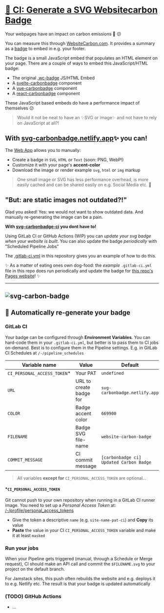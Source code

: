 # [🚀 CI: Generate a SVG Websitecarbon Badge](https://gitlab.com/davidhund/svg-carbonbadge-ci/)

Your webpages have an impact on carbon emissions 🌳 😕 

You can measure this through [WebsiteCarbon.com](https://www.websitecarbon.com/). It provides a summary as a [badge](https://www.websitecarbon.com/badge/) to embed in e.g. your footer. 

The badge is a small JavaScript embed that populates an HTML element on your page.
There are a couple of ways to embed this JavaScript/HTML badge:

- The original [.wc-badge](https://www.websitecarbon.com/badge/) JS/HTML Embed
- A [svelte-carbonbadge](https://www.npmjs.com/package/svelte-carbonbadge) component
- A [vue-carbonbadge](https://www.npmjs.com/package/vue-carbonbadge) component
- A [react-carbonbadge](https://www.npmjs.com/package/react-carbonbadge) component

These JavaScript based embeds do have a performance impact of themselves 😕

> Would it not be neat to have an ✨SVG or image✨ and not have to rely on JavaScript at all?!

## With [svg-carbonbadge.netlify.app](https://svg-carbonbadge.netlify.app/)✨ you can!

The [Web App](https://svg-carbonbadge.netlify.app/) allows you to manually:

- Create a badge in `SVG`, `HTML` or `Text` (soon: PNG, WebP!)
- Customize it with your page's **accent-color**
- Download the image or render example `svg`, `html` or `img` markup

> One small image or SVG has less performance overhead, is more easily cached and can be shared easily on e.g. Social Media etc. 💯

## "But: are static images not outdated?!"

Glad you asked! Yes: we would not want to show outdated data. And manually re-generating the image can be a pain.

**With [svg-carbonbadge-ci](https://gitlab.com/davidhund/svg-carbonbadge-ci/) you dont have to!**

Using GitLab CI or GitHub Actions (WIP) you can *update your svg badge when your website is built*. You can also update the badge *periodically* with "Scheduled Pipeline Jobs"

The [.gitlab-ci.yml](https://gitlab.com/davidhund/svg-carbonbadge-ci/-/blob/master/.gitlab-ci.yml) in this repository gives you an example of how to do this.

:sparkles: As a matter of eating ones own dog-food: the *example* `.gitlab-ci.yml` file in this repo does run periodically and update the badge for [this repo's Pages website](https://davidhund.gitlab.io/svg-carbonbadge-ci)! :sparkles:

---
![svg-carbon-badge](https://gitlab.com/davidhund/svg-carbonbadge-ci/-/raw/main/website-carbon-badge.svg)
---

## 🤖 Automatically re-generate your badge

### GitLab CI

Your badge can be configured through **Environment Variables**. You can hard-code them in your `.gitlab-ci.yml`, but better is to pass them to CI jobs on-demand. Best is to configure them in the Pipeline settings. E.g. in GitLab CI Schedules at `/-/pipeline_schedules` 

| Variable name | Value | Default | Notes |
|--------------|-----------|------------|------------|
| `CI_PERSONAL_ACCESS_TOKEN`* | Your PAT | `undefined` | Make `masked` |
| `URL` | URL to create badge for | `svg-carbonbadge.netlify.app` | Does not need `http[s]://` |
| `COLOR` | Badge accent color | `669900` | Hexadecimal, 6-digit color **without `#`!** |
| `FILENAME` | Badge SVG file-name | `website-carbon-badge` | *May* contain sub-folder (`src/badge`) **without `.svg`!** |
| `COMMIT_MESSAGE` | CI commit message | `[carbonbadge ci] Updated Carbon Badge` | Timestamp is added! |

> All variables **except for** `CI_PERSONAL_ACCESS_TOKEN` are optional...

#### *`CI_PERSONAL_ACCESS_TOKEN`

Git cannot push to your own repository when running in a GitLab CI runner image. You need to set up a *Personal Access Token* at: [/-/profile/personal_access_tokens](https://gitlab.com/-/profile/personal_access_tokens)

- Give the token a descriptive `name` (e.g. `site-name-pat-ci`) and **Copy** its value
- **Paste** the value in your CI `CI_PERSONAL_ACCESS_TOKEN` variable and make it at least `masked`

### Run your jobs

When your Pipeline gets triggered (manual, through a Schedule or Merge request), CI should make an API call and commit the `$FILENAME.svg` to your project on the default branch.

For Jamstack sites, this push often rebuilds the website and e.g. deploys it to e.g. Netlify etc. The result is that your badge is updated automatically

### (TODO) GitHub Actions

- ...
